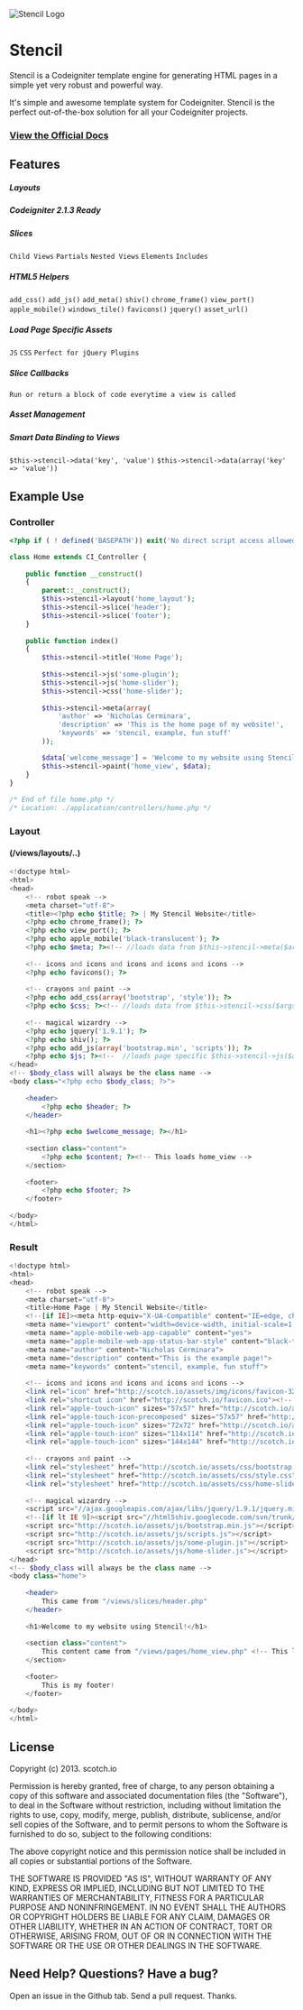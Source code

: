 ![Stencil Logo](http://scotch.io/assets/img/stencil-banner.png "Stencil Logo")

Stencil
=========================== 

Stencil is a Codeigniter template engine for generating HTML pages in a simple yet very robust and powerful way.

It's simple and awesome template system for Codeigniter. Stencil is the perfect out-of-the-box solution for all your Codeigniter projects.

### [View the Official Docs](http://scotch.io/development/stencil)

## Features

##### Layouts
##### Codeigniter 2.1.3 Ready
##### Slices
`Child Views`
`Partials`
`Nested Views`
`Elements`
`Includes`
##### HTML5 Helpers
`add_css()`
`add_js()`
`add_meta()`
`shiv()`
`chrome_frame()`
`view_port()`
`apple_mobile()`
`windows_tile()`
`favicons()`
`jquery()`
`asset_url()`
##### Load Page Specific Assets
`JS`
`CSS`
`Perfect for jQuery Plugins`
##### Slice Callbacks
`Run or return a block of code everytime a view is called`
##### Asset Management
##### Smart Data Binding to Views
`$this->stencil->data('key', 'value')`
`$this->stencil->data(array('key' => 'value'))`

## Example Use

### Controller
```php
<?php if ( ! defined('BASEPATH')) exit('No direct script access allowed');

class Home extends CI_Controller {
 
    public function __construct()
    {
        parent::__construct();
        $this->stencil->layout('home_layout');
        $this->stencil->slice('header');
        $this->stencil->slice('footer');
    }
 
    public function index()
    {
        $this->stencil->title('Home Page');
       
        $this->stencil->js('some-plugin');
        $this->stencil->js('home-slider');
        $this->stencil->css('home-slider');
        
        $this->stencil->meta(array(
            'author' => 'Nicholas Cerminara',
            'description' => 'This is the home page of my website!',
            'keywords' => 'stencil, example, fun stuff'
        ));

        $data['welcome_message'] = 'Welcome to my website using Stencil!';
        $this->stencil->paint('home_view', $data);
    }
}
 
/* End of file home.php */
/* Location: ./application/controllers/home.php */
```

### Layout
#### (/views/layouts/..)
```php
<!doctype html>
<html>
<head>
    <!-- robot speak -->    
    <meta charset="utf-8">
    <title><?php echo $title; ?> | My Stencil Website</title>
    <?php echo chrome_frame(); ?>
    <?php echo view_port(); ?>
    <?php echo apple_mobile('black-translucent'); ?>
    <?php echo $meta; ?><!-- //loads data from $this->stencil->meta($args) in controller -->
    
    <!-- icons and icons and icons and icons and icons -->
    <?php echo favicons(); ?>
    
    <!-- crayons and paint -->  
    <?php echo add_css(array('bootstrap', 'style')); ?>
    <?php echo $css; ?><!-- //loads data from $this->stencil->css($args) in controller -->
    
    <!-- magical wizardry -->
    <?php echo jquery('1.9.1'); ?>
    <?php echo shiv(); ?>
    <?php echo add_js(array('bootstrap.min', 'scripts')); ?>
    <?php echo $js; ?><!--  //loads page specific $this->stencil->js($args) from Controller (see docs) -->
</head>
<!-- $body_class will always be the class name -->
<body class="<?php echo $body_class; ?>">
    
    <header>
        <?php echo $header; ?>
    </header>
    
    <h1><?php echo $welcome_message; ?></h1>
    
    <section class="content">
        <?php echo $content; ?><!-- This loads home_view -->
    </section>
    
    <footer>
        <?php echo $footer; ?>
    </footer>
 
</body>
</html>
```


### Result

```php
<!doctype html>
<html>
<head>
    <!-- robot speak -->    
    <meta charset="utf-8">
    <title>Home Page | My Stencil Website</title>
    <!--[if IE]><meta http-equiv="X-UA-Compatible" content="IE=edge, chrome=1"><![endif]--><!-- Force IE to use the latest rendering engine -->
    <meta name="viewport" content="width=device-width, initial-scale=1, maximum-scale=1"><!-- Optimize mobile viewport -->
    <meta name="apple-mobile-web-app-capable" content="yes">
    <meta name="apple-mobile-web-app-status-bar-style" content="black-translucent">
    <meta name="author" content="Nicholas Cerminara">
    <meta name="description" content="This is the example page!">
    <meta name="keywords" content="stencil, example, fun stuff">
    
    <!-- icons and icons and icons and icons and icons -->
    <link rel="icon" href="http://scotch.io/assets/img/icons/favicon-32.png" type="image/png"><!-- default favicon -->
    <link rel="shortcut icon" href="http://scotch.io/favicon.ico"><!-- legacy default favicon (in root, 32x32) -->
    <link rel="apple-touch-icon" sizes="57x57" href="http://scotch.io/assets/img/icons/favicon-57.png"><!-- iPhone low-res and Android -->
    <link rel="apple-touch-icon-precomposed" sizes="57x57" href="http://scotch.io/assets/img/icons/favicon-57.png"><!-- legacy Android -->
    <link rel="apple-touch-icon" sizes="72x72" href="http://scotch.io/assets/img/icons/favicon-72.png"><!-- iPad -->
    <link rel="apple-touch-icon" sizes="114x114" href="http://scotch.io/assets/img/icons/favicon-114.png"><!-- iPhone 4 -->
    <link rel="apple-touch-icon" sizes="144x144" href="http://scotch.io/assets/img/icons/favicon-144.png"><!-- iPad hi-res -->
    
    <!-- crayons and paint -->  
    <link rel="stylesheet" href="http://scotch.io/assets/css/bootstrap.css">
    <link rel="stylesheet" href="http://scotch.io/assets/css/style.css">
    <link rel="stylesheet" href="http://scotch.io/assets/css/home-slider.css">
    
    <!-- magical wizardry -->
    <script src="//ajax.googleapis.com/ajax/libs/jquery/1.9.1/jquery.min.js"></script>
    <!--[if lt IE 9]><script src="//html5shiv.googlecode.com/svn/trunk/html5.js"></script><![endif]-->
    <script src="http://scotch.io/assets/js/bootstrap.min.js"></script>
    <script src="http://scotch.io/assets/js/scripts.js"></script>
    <script src="http://scotch.io/assets/js/some-plugin.js"></script>
    <script src="http://scotch.io/assets/js/home-slider.js"></script>
</head>
<!-- $body_class will always be the class name -->
<body class="home">
    
    <header>
        This came from "/views/slices/header.php"
    </header>
    
    <h1>Welcome to my website using Stencil!</h1>
    
    <section class="content">
        This content came from "/views/pages/home_view.php" <!-- This loads home_view -->
    </section>
    
    <footer>
        This is my footer!
    </footer>
 
</body>
</html>
```

## License
Copyright (c) 2013. scotch.io

Permission is hereby granted, free of charge, to any person obtaining a copy of this software and associated documentation files (the "Software"), to deal in the Software without restriction, including without limitation the rights to use, copy, modify, merge, publish, distribute, sublicense, and/or sell copies of the Software, and to permit persons to whom the Software is furnished to do so, subject to the following conditions:

The above copyright notice and this permission notice shall be included in all copies or substantial portions of the Software.

THE SOFTWARE IS PROVIDED "AS IS", WITHOUT WARRANTY OF ANY KIND, EXPRESS OR IMPLIED, INCLUDING BUT NOT LIMITED TO THE WARRANTIES OF MERCHANTABILITY, FITNESS FOR A PARTICULAR PURPOSE AND NONINFRINGEMENT. IN NO EVENT SHALL THE AUTHORS OR COPYRIGHT HOLDERS BE LIABLE FOR ANY CLAIM, DAMAGES OR OTHER LIABILITY, WHETHER IN AN ACTION OF CONTRACT, TORT OR OTHERWISE, ARISING FROM, OUT OF OR IN CONNECTION WITH THE SOFTWARE OR THE USE OR OTHER DEALINGS IN THE SOFTWARE.

## Need Help? Questions? Have a bug?
Open an issue in the Github tab. Send a pull request. Thanks.
